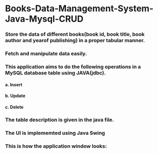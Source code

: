 # Books-Data-Management-System-Java-Mysql-CRUD

### Store the data of different books(book id, book title, book author and yearof publishing) in a proper tabular manner.
### Fetch and manipulate data easily.
### This application aims to do the following operations in a MySQL database table using JAVA(jdbc).
#### a. Insert
#### b. Update
#### c. Delete
### The table description is given in the java file.
### The UI is implememted using Java Swing 
### This is how the application window looks:
